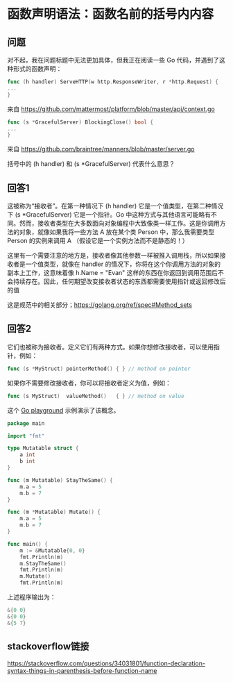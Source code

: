 # 函数声明语法：函数名前的括号内内容

## 问题

对不起，我在问题标题中无法更加具体，但我正在阅读一些 Go 代码，并遇到了这种形式的函数声明：

```go
func (h handler) ServeHTTP(w http.ResponseWriter, r *http.Request) {
...
}
```

来自 https://github.com/mattermost/platform/blob/master/api/context.go

```go
func (s *GracefulServer) BlockingClose() bool {
...
}
```

来自 https://github.com/braintree/manners/blob/master/server.go

括号中的 (h handler) 和 (s *GracefulServer) 代表什么意思？

## 回答1

这被称为“接收者”。在第一种情况下 (h handler) 它是一个值类型，在第二种情况下 (s *GracefulServer) 它是一个指针。Go 中这种方式与其他语言可能略有不同。然而，接收者类型在大多数面向对象编程中大致像类一样工作。这是你调用方法的对象，就像如果我将一些方法 A 放在某个类 Person 中，那么我需要类型 Person 的实例来调用 A （假设它是一个实例方法而不是静态的！）

这里有一个需要注意的地方是，接收者像其他参数一样被推入调用栈，所以如果接收者是一个值类型，就像在 handler 的情况下，你将在这个你调用方法的对象的副本上工作，这意味着像 h.Name = "Evan" 这样的东西在你返回到调用范围后不会持续存在。因此，任何期望改变接收者状态的东西都需要使用指针或返回修改后的值

这是规范中的相关部分；https://golang.org/ref/spec#Method_sets

## 回答2
它们也被称为接收者。定义它们有两种方式。如果你想修改接收者，可以使用指针，例如：

```go
func (s *MyStruct) pointerMethod() { } // method on pointer
```

如果你不需要修改接收者，你可以将接收者定义为值，例如：

```go
func (s MyStruct)  valueMethod()   { } // method on value
```

这个 [Go playground](http://play.golang.org/p/O0O7Nk1SGF) 示例演示了该概念。

```go
package main

import "fmt"

type Mutatable struct {
    a int
    b int
}

func (m Mutatable) StayTheSame() {
    m.a = 5
    m.b = 7
}

func (m *Mutatable) Mutate() {
    m.a = 5
    m.b = 7
}

func main() {
    m := &Mutatable{0, 0}
    fmt.Println(m)
    m.StayTheSame()
    fmt.Println(m)
    m.Mutate()
    fmt.Println(m)
```

上述程序输出为：

```go
&{0 0}
&{0 0}
&{5 7}
```


## stackoverflow链接

https://stackoverflow.com/questions/34031801/function-declaration-syntax-things-in-parenthesis-before-function-name
